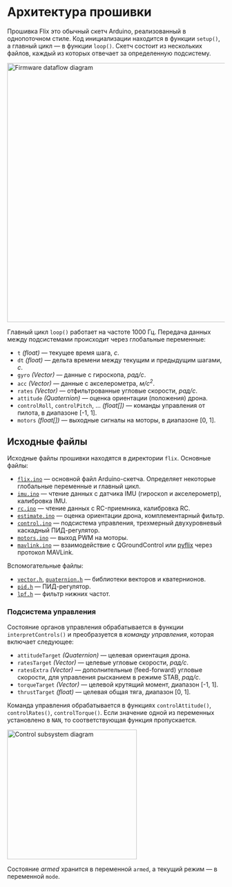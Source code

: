 # Архитектура прошивки

Прошивка Flix это обычный скетч Arduino, реализованный в однопоточном стиле. Код инициализации находится в функции `setup()`, а главный цикл — в функции `loop()`. Скетч состоит из нескольких файлов, каждый из которых отвечает за определенную подсистему.

<img src="img/dataflow.svg" width=600 alt="Firmware dataflow diagram">

Главный цикл `loop()` работает на частоте 1000 Гц. Передача данных между подсистемами происходит через глобальные переменные:

- `t` _(float)_ — текущее время шага, _с_.
- `dt` _(float)_ — дельта времени между текущим и предыдущим шагами, _с_.
- `gyro` _(Vector)_ — данные с гироскопа, _рад/с_.
- `acc` _(Vector)_ — данные с акселерометра, _м/с<sup>2</sup>_.
- `rates` _(Vector)_ — отфильтрованные угловые скорости, _рад/с_.
- `attitude` _(Quaternion)_ — оценка ориентации (положения) дрона.
- `controlRoll`, `controlPitch`, ... _(float[])_ — команды управления от пилота, в диапазоне [-1, 1].
- `motors` _(float[])_ — выходные сигналы на моторы, в диапазоне [0, 1].

## Исходные файлы

Исходные файлы прошивки находятся в директории `flix`. Основные файлы:

- [`flix.ino`](https://github.com/0xSalik/esp-quadcopter/blob/main/flix/flix.ino) — основной файл Arduino-скетча. Определяет некоторые глобальные переменные и главный цикл.
- [`imu.ino`](https://github.com/0xSalik/esp-quadcopter/blob/main/flix/imu.ino) — чтение данных с датчика IMU (гироскоп и акселерометр), калибровка IMU.
- [`rc.ino`](https://github.com/0xSalik/esp-quadcopter/blob/main/flix/rc.ino) — чтение данных с RC-приемника, калибровка RC.
- [`estimate.ino`](https://github.com/0xSalik/esp-quadcopter/blob/main/flix/estimate.ino) — оценка ориентации дрона, комплементарный фильтр.
- [`control.ino`](https://github.com/0xSalik/esp-quadcopter/blob/main/flix/control.ino) — подсистема управления, трехмерный двухуровневый каскадный ПИД-регулятор.
- [`motors.ino`](https://github.com/0xSalik/esp-quadcopter/blob/main/flix/motors.ino) — выход PWM на моторы.
- [`mavlink.ino`](https://github.com/0xSalik/esp-quadcopter/blob/main/flix/mavlink.ino) — взаимодействие с QGroundControl или [pyflix](https://github.com/0xSalik/esp-quadcopter/tree/main/tools/pyflix) через протокол MAVLink.

Вспомогательные файлы:

- [`vector.h`](https://github.com/0xSalik/esp-quadcopter/blob/main/flix/vector.h), [`quaternion.h`](https://github.com/0xSalik/esp-quadcopter/blob/main/flix/quaternion.h) — библиотеки векторов и кватернионов.
- [`pid.h`](https://github.com/0xSalik/esp-quadcopter/blob/main/flix/pid.h) — ПИД-регулятор.
- [`lpf.h`](https://github.com/0xSalik/esp-quadcopter/blob/main/flix/lpf.h) — фильтр нижних частот.

### Подсистема управления

Состояние органов управления обрабатывается в функции `interpretControls()` и преобразуется в _команду управления_, которая включает следующее:

- `attitudeTarget` _(Quaternion)_ — целевая ориентация дрона.
- `ratesTarget` _(Vector)_ — целевые угловые скорости, _рад/с_.
- `ratesExtra` _(Vector)_ — дополнительные (feed-forward) угловые скорости, для управления рысканием в режиме STAB, _рад/с_.
- `torqueTarget` _(Vector)_ — целевой крутящий момент, диапазон [-1, 1].
- `thrustTarget` _(float)_ — целевая общая тяга, диапазон [0, 1].

Команда управления обрабатывается в функциях `controlAttitude()`, `controlRates()`, `controlTorque()`. Если значение одной из переменных установлено в `NAN`, то соответствующая функция пропускается.

<img src="img/control.svg" width=300 alt="Control subsystem diagram">

Состояние _armed_ хранится в переменной `armed`, а текущий режим — в переменной `mode`.
